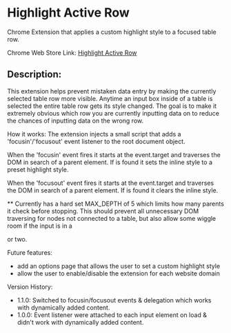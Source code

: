 # Highlight Active Row
Chrome Extension that applies a custom highlight style to a focused table row.

Chrome Web Store Link: [Highlight Active Row](https://chrome.google.com/webstore/detail/highlight-active-row/dcbeiccbdljdceifakkgndpemfaoeaip)

## Description:
This extension helps prevent mistaken data entry by making the currently selected table row more visible. Anytime an input box inside of a table is selected the entire table row gets its style changed. The goal is to make it extremely obvious which row you are currently inputting data on to reduce the chances of inputting data on the wrong row.


How it works:
The extension injects a small script that adds a 'focusin'/'focusout' event listener to the root document object. 

When the 'focusin' event fires it starts at the event.target and traverses the DOM in search of a  <tr> parent element. If <tr> is found it sets the inline style to a preset highlight style.

When the 'focusout' event fires it starts at the event.target and traverses the DOM in search of a  <tr> parent element. If <tr> is found it clears the inline style.

** Currently has a hard set MAX_DEPTH of 5 which limits how many parents it check before stopping. This should prevent all unnecessary DOM traversing for nodes not connected to a table, but also allow some wiggle room if the input is in a <div> or two.

Future features:
- add an options page that allows the user to set a custom highlight style
- allow the user to enable/disable the extension for each website domain


Version History:
- 1.1.0: Switched to focusin/focusout events & delegation which works with dynamically added content.
- 1.0.0: Event listener were attached to each input element on load & didn't work with dynamically added content.
